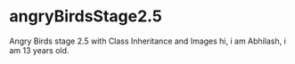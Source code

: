 # angryBirdsStage2.5
Angry Birds stage 2.5 with Class Inheritance and Images
hi, i am Abhilash, i am 13 years old.